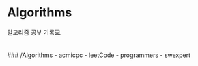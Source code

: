 # Algorithms
알고리즘 공부 기록💻


<br>
### /Algorithms   
    - acmicpc  
    - leetCode  
    - programmers  
    - swexpert  
    
